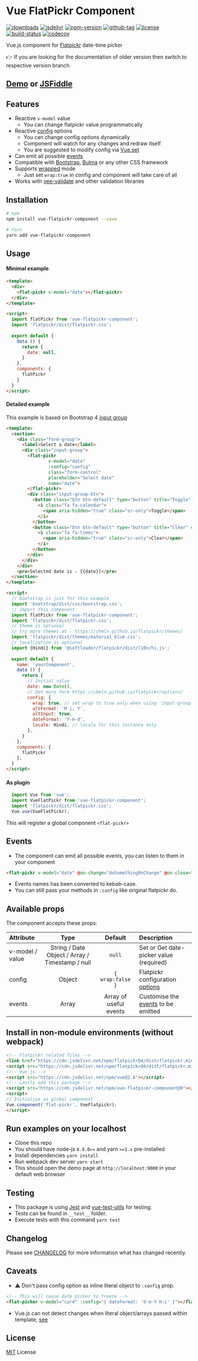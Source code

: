 # Vue FlatPickr Component

[![downloads](https://badgen.net/npm/dt/vue-flatpickr-component)](http://npm-stats.com/~packages/vue-flatpickr-component)
[![jsdelivr](https://data.jsdelivr.com/v1/package/npm/vue-flatpickr-component/badge?style=rounded)](https://www.jsdelivr.com/package/npm/vue-flatpickr-component)
[![npm-version](https://badgen.net/npm/v/vue-flatpickr-component)](https://www.npmjs.com/package/vue-flatpickr-component)
[![github-tag](https://badgen.net/github/tag/ankurk91/vue-flatpickr-component)](https://github.com/ankurk91/vue-flatpickr-component/)
[![license](https://badgen.net/github/license/ankurk91/vue-flatpickr-component)](https://yarnpkg.com/en/package/vue-flatpickr-component)
[![build-status](https://travis-ci.com/ankurk91/vue-flatpickr-component.svg?branch=master)](https://travis-ci.com/ankurk91/vue-flatpickr-component)
[![codecov](https://codecov.io/gh/ankurk91/vue-flatpickr-component/branch/master/graph/badge.svg)](https://codecov.io/gh/ankurk91/vue-flatpickr-component)

Vue.js component for [Flatpickr](https://chmln.github.io/flatpickr/) date-time picker

:point_right: If you are looking for the documentation of older version then switch to respective version branch. 

## [Demo](https://ankurk91.github.io/vue-flatpickr-component/) or [JSFiddle](https://jsfiddle.net/ankurk91/63kzdwLx/)

## Features
* Reactive ``v-model`` value
    - You can change flatpickr value programmatically 
* Reactive [config](https://chmln.github.io/flatpickr/options/) options
    - You can change config options dynamically
    - Component will watch for any changes and redraw itself
    - You are suggested to modify config via [Vue.set](https://vuejs.org/v2/api/#Vue-set)
* Can emit all possible [events](https://chmln.github.io/flatpickr/events/)
* Compatible with [Bootstrap](http://getbootstrap.com/), [Bulma](http://bulma.io/) or any other CSS framework
* Supports [wrapped](https://chmln.github.io/flatpickr/examples/#flatpickr-external-elements) mode
    - Just set ``wrap:true`` in config and component will take care of all
* Works with [vee-validate](https://github.com/logaretm/vee-validate) and other validation libraries

## Installation
```bash
# npm
npm install vue-flatpickr-component --save

# Yarn
yarn add vue-flatpickr-component
```

## Usage
#### Minimal example
```html
<template>
  <div>
    <flat-pickr v-model="date"></flat-pickr>
  </div>
</template>

<script>
  import flatPickr from 'vue-flatpickr-component';
  import 'flatpickr/dist/flatpickr.css';
  
  export default {    
    data () {
      return {
        date: null,       
      }
    },
    components: {
      flatPickr
    }
  }
</script>
```

#### Detailed example
This example is based on Bootstrap 4 [input group](https://getbootstrap.com/docs/4.3/components/input-group/)
```html
<template>
  <section>
    <div class="form-group">
      <label>Select a date</label>
      <div class="input-group">
        <flat-pickr
                v-model="date"
                :config="config"                                                          
                class="form-control" 
                placeholder="Select date"               
                name="date">
        </flat-pickr>
        <div class="input-group-btn">
          <button class="btn btn-default" type="button" title="Toggle" data-toggle>
            <i class="fa fa-calendar">
              <span aria-hidden="true" class="sr-only">Toggle</span>
            </i>
          </button>
          <button class="btn btn-default" type="button" title="Clear" data-clear>
            <i class="fa fa-times">
              <span aria-hidden="true" class="sr-only">Clear</span>
            </i>               
          </button>
        </div>
      </div>
    </div>
    <pre>Selected date is - {{date}}</pre>
  </section>
</template>

<script>
  // bootstrap is just for this example
  import 'bootstrap/dist/css/bootstrap.css';
  // import this component
  import flatPickr from 'vue-flatpickr-component';  
  import 'flatpickr/dist/flatpickr.css';
  // theme is optional
  // try more themes at - https://chmln.github.io/flatpickr/themes/
  import 'flatpickr/dist/themes/material_blue.css';
  // localization is optional
  import {Hindi} from '@softleader/flatpickr/dist/l10n/hi.js';
  
  export default {
    name: 'yourComponent',
    data () {
      return {
        // Initial value
        date: new Date(),
        // Get more form https://chmln.github.io/flatpickr/options/
        config: {
          wrap: true, // set wrap to true only when using 'input-group'
          altFormat: 'M j, Y',
          altInput: true,
          dateFormat: 'Y-m-d',
          locale: Hindi, // locale for this instance only          
        },                
      }
    },
    components: {
      flatPickr
    },    
  }
</script>
```

#### As plugin
```js
  import Vue from 'vue';
  import VueFlatPickr from 'vue-flatpickr-component';
  import 'flatpickr/dist/flatpickr.css';
  Vue.use(VueFlatPickr);
```
This will register a global component `<flat-pickr>`

## Events
* The component can emit all possible events, you can listen to them in your component
```html
<flat-pickr v-model="date" @on-change="doSomethingOnChange" @on-close="doSomethingOnClose"></flat-pickr>
```
* Events names has been converted to kebab-case.
* You can still pass your methods in `:config` like original flatpickr do.

## Available props
The component accepts these props:

| Attribute        | Type                                            | Default              | Description      |
| :---             | :---:                                           | :---:                | :---             |
| v-model / value  | String / Date Object / Array / Timestamp / null | `null`               | Set or Get date-picker value (required) |
| config           | Object                                          | `{ wrap:false }`       | Flatpickr configuration [options](https://chmln.github.io/flatpickr/options/)|
| events           | Array                                           | Array of useful events  | Customise the [events](https://chmln.github.io/flatpickr/events/) to be emitted|

## Install in non-module environments (without webpack)
```html
<!-- Flatpickr related files -->
<link href="https://cdn.jsdelivr.net/npm/flatpickr@4/dist/flatpickr.min.css" rel="stylesheet">
<script src="https://cdn.jsdelivr.net/npm/flatpickr@4/dist/flatpickr.min.js"></script>
<!-- Vue js -->
<script src="https://cdn.jsdelivr.net/npm/vue@2.6"></script>
<!-- Lastly add this package -->
<script src="https://cdn.jsdelivr.net/npm/vue-flatpickr-component@8"></script>
<script>
// Initialize as global component
Vue.component('flat-pickr', VueFlatpickr);
</script>
```

## Run examples on your localhost
* Clone this repo
* You should have node-js `8.9.0>=` and yarn `>=1.x` pre-installed
* Install dependencies `yarn install`
* Run webpack dev server `yarn start`
* This should open the demo page at `http://localhost:9000` in your default web browser

## Testing
* This package is using [Jest](https://github.com/facebook/jest) and [vue-test-utils](https://github.com/vuejs/vue-test-utils) for testing.
* Tests can be found in `__test__` folder.
* Execute tests with this command `yarn test`

## Changelog
Please see [CHANGELOG](CHANGELOG.md) for more information what has changed recently.

## Caveats
* :warning: Don't pass config option as inline literal object to `:config` prop.
```html
<!-- This will cause date picker to freeze -->
<flat-picker v-model="card" :config="{ dateFormat: 'd-m-Y H:i' }"></flat-picker>
```
* Vue.js can not detect changes when literal object/arrays passed within template, [see](https://github.com/vuejs/vue/issues/4060)

## License
[MIT](LICENSE.txt) License
